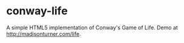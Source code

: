 # conway-life
A simple HTML5 implementation of Conway's Game of Life. Demo at http://madisonturner.com/life.
